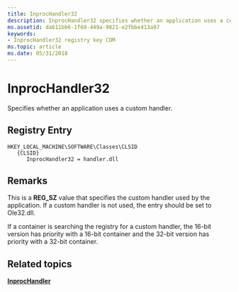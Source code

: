 ```yaml
---
title: InprocHandler32
description: InprocHandler32 specifies whether an application uses a custom handler in the HKEY_LOCAL_MACHINE\SOFTWARE\Classes\CLSID registry key.
ms.assetid: da611bb6-1f69-449a-9821-e2fbbe413a97
keywords:
- InprocHandler32 registry key COM
ms.topic: article
ms.date: 05/31/2018
---
```


# InprocHandler32

Specifies whether an application uses a custom handler.

## Registry Entry

```
HKEY_LOCAL_MACHINE\SOFTWARE\Classes\CLSID
   {CLSID}
      InprocHandler32 = handler.dll
```

## Remarks

This is a **REG\_SZ** value that specifies the custom handler used by the application. If a custom handler is not used, the entry should be set to Ole32.dll.

If a container is searching the registry for a custom handler, the 16-bit version has priority with a 16-bit container and the 32-bit version has priority with a 32-bit container.

## Related topics

<dl> <dt>

[**InprocHandler**](inprochandler.md)
</dt> </dl>

 

 




